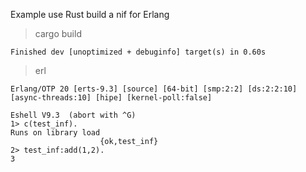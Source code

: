 Example use Rust build a nif for Erlang

> cargo build

    Finished dev [unoptimized + debuginfo] target(s) in 0.60s

> erl
```
Erlang/OTP 20 [erts-9.3] [source] [64-bit] [smp:2:2] [ds:2:2:10] [async-threads:10] [hipe] [kernel-poll:false]

Eshell V9.3  (abort with ^G)
1> c(test_inf).
Runs on library load
                    {ok,test_inf}
2> test_inf:add(1,2).
3
```
